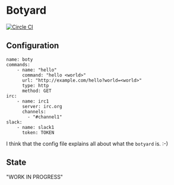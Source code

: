 # Botyard 

[![Circle CI](https://circleci.com/gh/botyard/botyard.svg?style=svg)](https://circleci.com/gh/botyard/botyard)

## Configuration

```
name: boty
commands:
    - name: "hello"
      command: "hello <world>"
      url: "http://example.com/hello?world=<world>"
      type: http
      method: GET
irc:
    - name: irc1
      server: irc.org 
      channels:
        - "#channel1"
slack:
    - name: slack1
      token: TOKEN
```

I think that the config file explains all about what the `botyard` is. :-) 

## State

"WORK IN PROGRESS"
